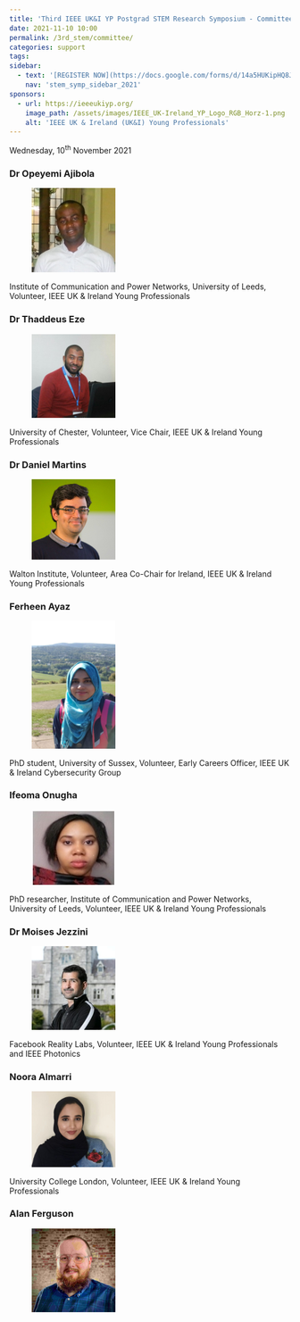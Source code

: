 ```yaml
---
title: 'Third IEEE UK&I YP Postgrad STEM Research Symposium - Committee'
date: 2021-11-10 10:00
permalink: /3rd_stem/committee/
categories: support
tags:
sidebar:
  - text: '[REGISTER NOW](https://docs.google.com/forms/d/14a5HUKipHQ8JKVHjiPbfj4F5vDLkF4p--VzIGqOMnRU/viewform){: .btn .btn--success}'
    nav: 'stem_symp_sidebar_2021'
sponsors:
  - url: https://ieeeukiyp.org/
    image_path: /assets/images/IEEE_UK-Ireland_YP_Logo_RGB_Horz-1.png
    alt: 'IEEE UK & Ireland (UK&I) Young Professionals'
---
```


Wednesday, 10<sup>th</sup> November 2021

### Dr Opeyemi Ajibola

<figure>
	<img src="/assets/images/3rd_stem/committee/Opeyemi Ajibola.jpg" style="max-width:150px">
</figure>

Institute of Communication and Power Networks, University of Leeds, Volunteer, IEEE UK & Ireland Young Professionals

### Dr Thaddeus Eze

<figure>
	<img src="/assets/images/3rd_stem/committee/Thaddeus Eze.jpg" style="max-width:150px">
</figure>

University of Chester, Volunteer, Vice Chair, IEEE UK & Ireland Young Professionals

### Dr Daniel Martins

<figure>
	<img src="/assets/images/3rd_stem/committee/Daniel Martins.jpg" style="max-width:150px">
</figure>

Walton Institute, Volunteer, Area Co-Chair for Ireland, IEEE UK & Ireland Young Professionals

### Ferheen Ayaz

<figure>
	<img src="/assets/images/3rd_stem/committee/Ferheen Ayaz.jpg" style="max-width:150px">
</figure>

PhD student, University of Sussex, Volunteer, Early Careers Officer, IEEE UK & Ireland Cybersecurity Group

### Ifeoma Onugha

<figure>
	<img src="/assets/images/3rd_stem/committee/Ifeoma Onugha.JPG" style="max-width:150px">
</figure>

PhD researcher, Institute of Communication and Power Networks, University of Leeds, Volunteer, IEEE UK & Ireland Young Professionals

### Dr Moises Jezzini

<figure>
	<img src="/assets/images/3rd_stem/committee/Moises Jezzini.jpg" style="max-width:150px">
</figure>

Facebook Reality Labs, Volunteer, IEEE UK & Ireland Young Professionals and IEEE Photonics

### Noora Almarri

<figure>
	<img src="/assets/images/3rd_stem/committee/Noora Almarri.jpg" style="max-width:150px">
</figure>

University College London, Volunteer, IEEE UK & Ireland Young Professionals

### Alan Ferguson

<figure>
	<img src="/assets/images/3rd_stem/committee/Alan Ferguson.jpg" style="max-width:150px">
</figure>
